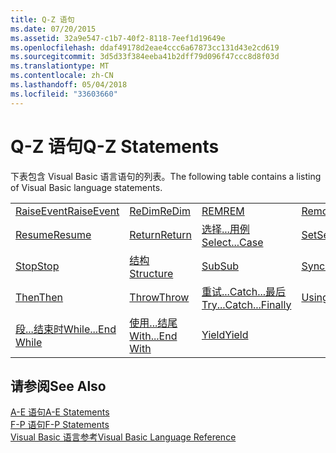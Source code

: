 ```yaml
---
title: Q-Z 语句
ms.date: 07/20/2015
ms.assetid: 32a9e547-c1b7-40f2-8118-7eef1d19649e
ms.openlocfilehash: ddaf49178d2eae4ccc6a67873cc131d43e2cd619
ms.sourcegitcommit: 3d5d33f384eeba41b2dff79d096f47ccc8d8f03d
ms.translationtype: MT
ms.contentlocale: zh-CN
ms.lasthandoff: 05/04/2018
ms.locfileid: "33603660"
---
```

# <a name="q-z-statements"></a><span data-ttu-id="7dd94-102">Q-Z 语句</span><span class="sxs-lookup"><span data-stu-id="7dd94-102">Q-Z Statements</span></span>
<span data-ttu-id="7dd94-103">下表包含 Visual Basic 语言语句的列表。</span><span class="sxs-lookup"><span data-stu-id="7dd94-103">The following table contains a listing of Visual Basic language statements.</span></span>  
  
|||||  
|---|---|---|---|  
|[<span data-ttu-id="7dd94-104">RaiseEvent</span><span class="sxs-lookup"><span data-stu-id="7dd94-104">RaiseEvent</span></span>](../../../visual-basic/language-reference/statements/raiseevent-statement.md)|[<span data-ttu-id="7dd94-105">ReDim</span><span class="sxs-lookup"><span data-stu-id="7dd94-105">ReDim</span></span>](../../../visual-basic/language-reference/statements/redim-statement.md)|[<span data-ttu-id="7dd94-106">REM</span><span class="sxs-lookup"><span data-stu-id="7dd94-106">REM</span></span>](../../../visual-basic/language-reference/statements/rem-statement.md)|[<span data-ttu-id="7dd94-107">RemoveHandler</span><span class="sxs-lookup"><span data-stu-id="7dd94-107">RemoveHandler</span></span>](../../../visual-basic/language-reference/statements/removehandler-statement.md)|  
|[<span data-ttu-id="7dd94-108">Resume</span><span class="sxs-lookup"><span data-stu-id="7dd94-108">Resume</span></span>](../../../visual-basic/language-reference/statements/resume-statement.md)|[<span data-ttu-id="7dd94-109">Return</span><span class="sxs-lookup"><span data-stu-id="7dd94-109">Return</span></span>](../../../visual-basic/language-reference/statements/return-statement.md)|[<span data-ttu-id="7dd94-110">选择...用例</span><span class="sxs-lookup"><span data-stu-id="7dd94-110">Select...Case</span></span>](../../../visual-basic/language-reference/statements/select-case-statement.md)|[<span data-ttu-id="7dd94-111">Set</span><span class="sxs-lookup"><span data-stu-id="7dd94-111">Set</span></span>](../../../visual-basic/language-reference/statements/set-statement.md)|  
|[<span data-ttu-id="7dd94-112">Stop</span><span class="sxs-lookup"><span data-stu-id="7dd94-112">Stop</span></span>](../../../visual-basic/language-reference/statements/stop-statement.md)|[<span data-ttu-id="7dd94-113">结构</span><span class="sxs-lookup"><span data-stu-id="7dd94-113">Structure</span></span>](../../../visual-basic/language-reference/statements/structure-statement.md)|[<span data-ttu-id="7dd94-114">Sub</span><span class="sxs-lookup"><span data-stu-id="7dd94-114">Sub</span></span>](../../../visual-basic/language-reference/statements/sub-statement.md)|[<span data-ttu-id="7dd94-115">SyncLock</span><span class="sxs-lookup"><span data-stu-id="7dd94-115">SyncLock</span></span>](../../../visual-basic/language-reference/statements/synclock-statement.md)|  
|[<span data-ttu-id="7dd94-116">Then</span><span class="sxs-lookup"><span data-stu-id="7dd94-116">Then</span></span>](../../../visual-basic/language-reference/statements/then-statement.md)|[<span data-ttu-id="7dd94-117">Throw</span><span class="sxs-lookup"><span data-stu-id="7dd94-117">Throw</span></span>](../../../visual-basic/language-reference/statements/throw-statement.md)|[<span data-ttu-id="7dd94-118">重试...Catch...最后</span><span class="sxs-lookup"><span data-stu-id="7dd94-118">Try...Catch...Finally</span></span>](../../../visual-basic/language-reference/statements/try-catch-finally-statement.md)|[<span data-ttu-id="7dd94-119">Using</span><span class="sxs-lookup"><span data-stu-id="7dd94-119">Using</span></span>](../../../visual-basic/language-reference/statements/using-statement.md)|  
|[<span data-ttu-id="7dd94-120">段...结束时</span><span class="sxs-lookup"><span data-stu-id="7dd94-120">While...End While</span></span>](../../../visual-basic/language-reference/statements/while-end-while-statement.md)|[<span data-ttu-id="7dd94-121">使用...结尾</span><span class="sxs-lookup"><span data-stu-id="7dd94-121">With...End With</span></span>](../../../visual-basic/language-reference/statements/with-end-with-statement.md)|[<span data-ttu-id="7dd94-122">Yield</span><span class="sxs-lookup"><span data-stu-id="7dd94-122">Yield</span></span>](../../../visual-basic/language-reference/statements/yield-statement.md)||  
  
## <a name="see-also"></a><span data-ttu-id="7dd94-123">请参阅</span><span class="sxs-lookup"><span data-stu-id="7dd94-123">See Also</span></span>  
 [<span data-ttu-id="7dd94-124">A-E 语句</span><span class="sxs-lookup"><span data-stu-id="7dd94-124">A-E Statements</span></span>](../../../visual-basic/language-reference/statements/a-e-statements.md)  
 [<span data-ttu-id="7dd94-125">F-P 语句</span><span class="sxs-lookup"><span data-stu-id="7dd94-125">F-P Statements</span></span>](../../../visual-basic/language-reference/statements/f-p-statements.md)  
 [<span data-ttu-id="7dd94-126">Visual Basic 语言参考</span><span class="sxs-lookup"><span data-stu-id="7dd94-126">Visual Basic Language Reference</span></span>](../../../visual-basic/language-reference/index.md)
